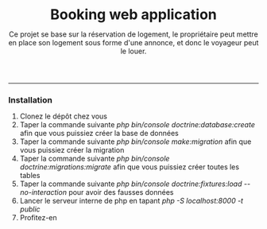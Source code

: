 <header>
  <h1 style="margin-bottom: 10px">Booking web application</h1>
  <p>Ce projet se base sur la réservation de logement, le propriétaire peut mettre en place son logement sous forme d'une annonce, et donc le voyageur peut le louer.</p>
</header>

<hr style="margin: 20px 0">

<main>
  <h3 style="margin-bottom: 10px">Installation</h3>
  <ol>
    <li>Clonez le dépôt chez vous</li>
    <li>Taper la commande suivante <em>php bin/console doctrine:database:create</em> afin que vous puissiez créer la base de données</li>
    <li>Taper la commande suivante <em>php bin/console make:migration</em> afin que vous puissiez créer la migration</li>
    <li>Taper la commande suivante <em>php bin/console doctrine:migrations:migrate</em> afin que vous puissiez créer toutes les tables</li>
    <li>Taper la commande suivante <em>php bin/console doctrine:fixtures:load --no-interaction</em> pour avoir des fausses données</li>
    <li>Lancer le serveur interne de php en tapant <em>php -S localhost:8000 -t public</em></li>
    <li>Profitez-en</li>
  </ol>
</main>


